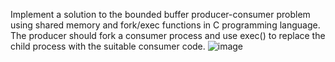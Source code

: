 Implement a solution to the bounded buffer producer-consumer problem using shared 
memory and fork/exec functions in C programming language. The producer should fork a 
consumer process and use exec() to replace the child process with the suitable consumer 
code.
![image](https://github.com/jenin144/SharedMemory-in-c-/assets/151941064/9bd305c0-ade1-4a9e-9eb4-97d07bc0c849)
